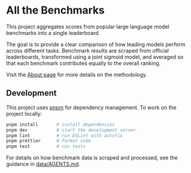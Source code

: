 # All the Benchmarks

This project aggregates scores from popular large language model benchmarks into a single leaderboard.

The goal is to provide a clear comparison of how leading models perform across different tasks. Benchmark results are scraped from official leaderboards, transformed using a joint sigmoid model, and averaged so that each benchmark contributes equally to the overall ranking.

Visit the [About page](https://all-the-benchmarks.vercel.app/about) for more details on the methodology.

## Development

This project uses [pnpm](https://pnpm.io) for dependency management. To work on the
project locally:

```bash
pnpm install       # install dependencies
pnpm dev           # start the development server
pnpm lint          # run ESLint with autofix
pnpm prettier      # format code
pnpm test          # run tests
```

For details on how benchmark data is scraped and processed, see the guidance in
[data/AGENTS.md](data/AGENTS.md).
